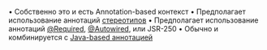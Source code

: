 • Собственно это и есть Annotation-based контекст 
• Предполагает использование аннотаций [стереотипов](spring_annotations%20Стереотипы.md)
• Предполагает использование аннотаций [@Required](spring_annotation%20Required.md), [@Autowired](spring_annotation%20Autowired.md), или JSR-250
• Обычно и комбинируется с [Java-based аннотацией](spring_Java-Based%20Конфигурация.md)

